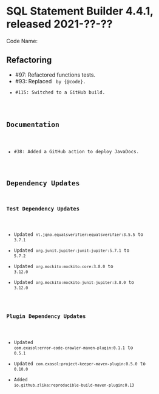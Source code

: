 # SQL Statement Builder 4.4.1, released 2021-??-??

Code Name: 

## Refactoring

* #97: Refactored functions tests.
* #93: Replaced <code> by {@code}.
* #115: Switched to a GitHub build.

## Documentation

* #38: Added a GitHub action to deploy JavaDocs.

## Dependency Updates

### Test Dependency Updates

* Updated `nl.jqno.equalsverifier:equalsverifier:3.5.5` to `3.7.1`
* Updated `org.junit.jupiter:junit-jupiter:5.7.1` to `5.7.2`
* Updated `org.mockito:mockito-core:3.8.0` to `3.12.0`
* Updated `org.mockito:mockito-junit-jupiter:3.8.0` to `3.12.0`

### Plugin Dependency Updates

* Updated `com.exasol:error-code-crawler-maven-plugin:0.1.1` to `0.5.1`
* Updated `com.exasol:project-keeper-maven-plugin:0.5.0` to `0.10.0`
* Added `io.github.zlika:reproducible-build-maven-plugin:0.13`
